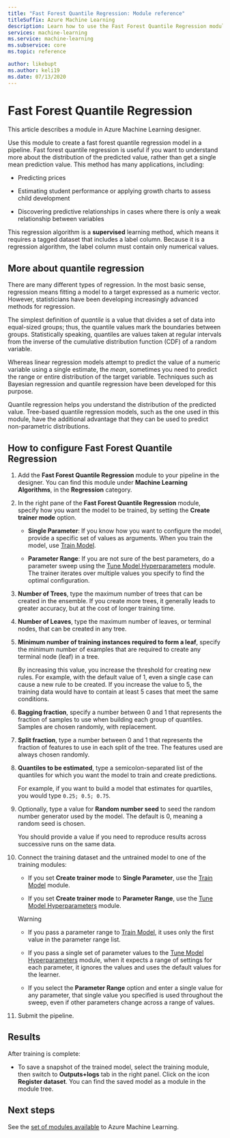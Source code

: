 ```yaml
---
title: "Fast Forest Quantile Regression: Module reference"
titleSuffix: Azure Machine Learning
description: Learn how to use the Fast Forest Quantile Regression module to create a regression model that can predict values for a specified number of quantiles.
services: machine-learning
ms.service: machine-learning
ms.subservice: core
ms.topic: reference

author: likebupt
ms.author: keli19
ms.date: 07/13/2020
---
```

# Fast Forest Quantile Regression

This article describes a module in Azure Machine Learning designer.

Use this module to create a fast forest quantile regression model in a pipeline. Fast forest quantile regression is useful if you want to understand more about the distribution of the predicted value, rather than get a single mean prediction value. This method has many applications, including:  
  
- Predicting prices  
  
- Estimating student performance or applying growth charts to assess child development  
  
- Discovering predictive relationships in cases where there is only a weak relationship between variables  
  
This regression algorithm is a **supervised** learning method, which means it requires a tagged dataset that includes a label column. Because it is a regression algorithm, the label column must contain only numerical values.

## More about quantile regression

There are many different types of regression. In the most basic sense, regression means fitting a model to a target expressed as a numeric vector. However, statisticians have been developing increasingly advanced methods for regression.

The simplest definition of *quantile* is a value that divides a set of data into equal-sized groups; thus, the quantile values mark the boundaries between groups. Statistically speaking, quantiles are values taken at regular intervals from the inverse of the cumulative distribution function (CDF) of a random variable.

Whereas linear regression models attempt to predict the value of a numeric variable using a single estimate, the *mean*, sometimes you need to predict the range or entire distribution of the target variable. Techniques such as Bayesian regression and quantile regression have been developed for this purpose.

Quantile regression helps you understand the distribution of the predicted value. Tree-based quantile regression models, such as the one used in this module, have the additional advantage that they can be used to predict non-parametric distributions.

  
## How to configure Fast Forest Quantile Regression

1. Add the **Fast Forest Quantile Regression** module to your pipeline in the designer. You can find this module under **Machine Learning Algorithms**, in the **Regression** category.

2. In the right pane of the **Fast Forest Quantile Regression** module, specify how you want the model to be trained, by setting the **Create trainer mode** option.  
  
    - **Single Parameter**: If you know how you want to configure the model, provide a specific set of values as arguments. When you train the model, use [Train Model](train-model.md).
  
    - **Parameter Range**: If you are not sure of the best parameters, do a parameter sweep using the [Tune Model Hyperparameters](tune-model-hyperparameters.md) module. The trainer iterates over multiple values you specify to find the optimal configuration.

3. **Number of Trees**, type the maximum number of trees that can be created in the ensemble. If you create more trees, it generally leads to greater accuracy, but at the cost of longer training time.  

4. **Number of Leaves**, type the maximum number of leaves, or terminal nodes, that can be created in any tree.  

5. **Minimum number of training instances required to form a leaf**, specify the minimum number of examples that are required to create any terminal node (leaf) in a tree.  
  
     By increasing this value, you increase the threshold for creating new rules. For example, with the default value of 1, even a single case can cause a new rule to be created. If you increase the value to 5, the training data would have to contain at least 5 cases that meet the same conditions.

6. **Bagging fraction**, specify a number between 0 and 1 that represents the fraction of samples to use when building each group of quantiles. Samples are chosen randomly, with replacement.

7. **Split fraction**, type a number between 0 and 1 that represents the fraction of features to use in each split of the tree. The features used are always chosen randomly.

8. **Quantiles to be estimated**, type a semicolon-separated list of the quantiles for which you want the model to train and create predictions.
  
     For example, if you want to build a model that estimates for quartiles, you would type `0.25; 0.5; 0.75`.  

9. Optionally, type a value for **Random number seed** to seed the random number generator used by the model.  The default is 0, meaning a random seed is chosen.
  
     You should provide a value if you need to reproduce results across successive runs on the same data.  

10. Connect the training dataset and the untrained model to one of the training modules: 

    - If you set **Create trainer mode** to **Single Parameter**, use the [Train Model](train-model.md) module.

    - If you set **Create trainer mode** to **Parameter Range**, use the [Tune Model Hyperparameters](tune-model-hyperparameters.md) module.

    > [!WARNING]
    > 
    > - If you pass a parameter range to [Train Model](train-model.md), it uses only the first value in the parameter range list.
    > 
    > - If you pass a single set of parameter values to the [Tune Model Hyperparameters](tune-model-hyperparameters.md) module, when it expects a range of settings for each parameter, it ignores the values and uses the default values for the learner.
    > 
    > - If you select the **Parameter Range** option and enter a single value for any parameter, that single value you specified is used throughout the sweep, even if other parameters change across a range of values.

11. Submit the pipeline.

## Results

After training is complete:

+ To save a snapshot of the trained model, select the training module, then switch to **Outputs+logs** tab in the right panel. Click on the icon **Register dataset**.  You can find the saved model as a module in the module tree.

## Next steps

See the [set of modules available](module-reference.md) to Azure Machine Learning.
